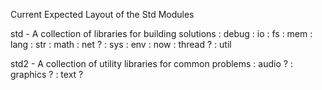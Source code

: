 Current Expected Layout of the Std Modules

std - A collection of libraries for building solutions
 : debug
 : io
  : fs
 : mem
 : lang
 : str
 : math
 : net ?
 : sys
  : env
  : now
 : thread ?
 : util

std2 - A collection of utility libraries for common problems
 : audio ?
 : graphics ?
 : text ?